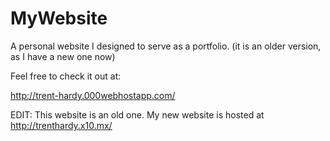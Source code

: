 # MyWebsite
A personal website I designed to serve as a portfolio.
(it is an older version, as I have a new one now)


Feel free to check it out at:

http://trent-hardy.000webhostapp.com/


EDIT: This website is an old one. 
My new website is hosted at http://trenthardy.x10.mx/

